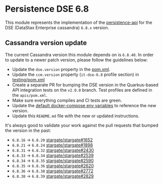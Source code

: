 # Persistence DSE 6.8

This module represents the implementation of the [persistence-api](../persistence-api) for
the DSE (DataStax Enterprise cassandra) `6.8.x` version.

## Cassandra version update

The current Cassandra version this module depends on is `6.8.40`.
In order to update to a newer patch version, please follow the guidelines below:

* Update the `dse.version` property in the [pom.xml](pom.xml).
* Update the `ccm.version` property (`it-dse-6.8` profile section) in [testing/pom.xml](../testing/pom.xml)
* Create a separate PR for bumping the DSE version in the Quarkus-based API integration tests on the `v2.0.0` branch. Test profiles are defined in the `apis/pom.xml`.
* Make sure everything compiles and CI tests are green.
* Update the [default docker-compose env variables](../docker-compose/dse-6.8/.env) to reference the new version.
* Update this `README.md` file with the new or updated instructions.

It's always good to validate your work against the pull requests that bumped the version in the past:

* `6.8.16` -> `6.8.20` [stargate/stargate#1652](https://github.com/stargate/stargate/pull/1652)
* `6.8.21` -> `6.8.24` [stargate/stargate#1898](https://github.com/stargate/stargate/pull/1898)
* `6.8.31` -> `6.8.32` [stargate/stargate#2430](https://github.com/stargate/stargate/pull/2430)
* `6.8.33` -> `6.8.34` [stargate/stargate#2539](https://github.com/stargate/stargate/pull/2539)
* `6.8.34` -> `6.8.35` [stargate/stargate#2590](https://github.com/stargate/stargate/pull/2590)
* `6.8.35` -> `6.8.36` [stargate/stargate#2620](https://github.com/stargate/stargate/pull/2620)
* `6.8.36` -> `6.8.38` [stargate/stargate#2772](https://github.com/stargate/stargate/pull/2772)
* `6.8.38` -> `6.8.39` [stargate/stargate#2829](https://github.com/stargate/stargate/pull/2829)